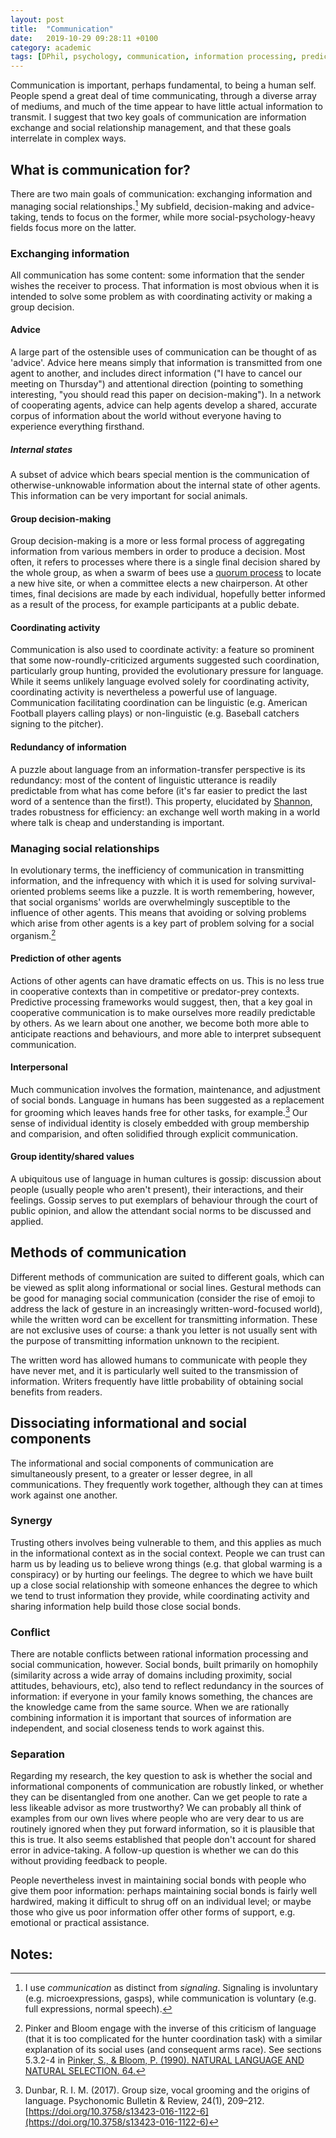 ```yaml
---
layout: post
title:  "Communication"
date:   2019-10-29 09:28:11 +0100
category: academic
tags: [DPhil, psychology, communication, information processing, predictive processing]
---
```


Communication is important, perhaps fundamental, to being a human self. People spend a great deal of time communicating, through a diverse array of mediums, and much of the time appear to have little actual information to transmit. I suggest that two key goals of communication are information exchange and social relationship management, and that these goals interrelate in complex ways.

## What is communication for?

There are two main goals of communication: exchanging information and managing social relationships.[^1] My subfield, decision-making and advice-taking, tends to focus on the former, while more social-psychology-heavy fields focus more on the latter. 

### Exchanging information

All communication has some content: some information that the sender wishes the receiver to process. That information is most obvious when it is intended to solve some problem as with coordinating activity or making a group decision.

#### Advice

A large part of the ostensible uses of communication can be thought of as 'advice'. Advice here means simply that information is transmitted from one agent to another, and includes direct information ("I have to cancel our meeting on Thursday") and attentional direction (pointing to something interesting, "you should read this paper on decision-making"). In a network of cooperating agents, advice can help agents develop a shared, accurate corpus of information about the world without everyone having to experience everything firsthand. 

##### Internal states

A subset of advice which bears special mention is the communication of otherwise-unknowable information about the internal state of other agents. This information can be very important for social animals.

#### Group decision-making

Group decision-making is a more or less formal process of aggregating information from various members in order to produce a decision. Most often, it refers to processes where there is a single final decision shared by the whole group, as when a swarm of bees use a [quorum process](https://news.cornell.edu/stories/2006/04/honeybee-decision-making-ability-rivals-any-department-committee) to locate a new hive site, or when a committee elects a new chairperson. At other times, final decisions are made by each individual, hopefully better informed as a result of the process, for example participants at a public debate.

#### Coordinating activity

Communication is also used to coordinate activity: a feature so prominent that some now-roundly-criticized arguments suggested such coordination, particularly group hunting, provided the evolutionary pressure for language. While it seems unlikely language evolved solely for coordinating activity, coordinating activity is nevertheless a powerful use of language. Communication facilitating coordination can be linguistic (e.g. American Football players calling plays) or non-linguistic (e.g. Baseball catchers signing to the pitcher).
 
#### Redundancy of information

A puzzle about language from an information-transfer perspective is its redundancy: most of the content of linguistic utterance is readily predictable from what has come before (it's far easier to predict the last word of a sentence than the first!). This property, elucidated by [Shannon](https://en.wikipedia.org/wiki/Claude_Shannon), trades robustness for efficiency: an exchange well worth making in a world where talk is cheap and understanding is important.

### Managing social relationships

In evolutionary terms, the inefficiency of communication in transmitting information, and the infrequency with which it is used for solving survival-oriented problems seems like a puzzle. It is worth remembering, however, that social organisms' worlds are overwhelmingly susceptible to the influence of other agents. This means that avoiding or solving problems which arise from other agents is a key part of problem solving for a social organism.[^2]

#### Prediction of other agents

Actions of other agents can have dramatic effects on us. This is no less true in cooperative contexts than in competitive or predator-prey contexts. Predictive processing frameworks would suggest, then, that a key goal in cooperative communication is to make ourselves more readily predictable by others. As we learn about one another, we become both more able to anticipate reactions and behaviours, and more able to interpret subsequent communication.

#### Interpersonal

Much communication involves the formation, maintenance, and adjustment of social bonds. Language in humans has been suggested as a replacement for grooming which leaves hands free for other tasks, for example.[^3] Our sense of individual identity is closely embedded with group membership and comparision, and often solidified through explicit communication.

#### Group identity/shared values

A ubiquitous use of language in human cultures is gossip: discussion about people (usually people who aren't present), their interactions, and their feelings. Gossip serves to put exemplars of behaviour through the court of public opinion, and allow the attendant social norms to be discussed and applied.

## Methods of communication

Different methods of communication are suited to different goals, which can be viewed as split along informational or social lines. Gestural methods can be good for managing social communication (consider the rise of emoji to address the lack of gesture in an increasingly written-word-focused world), while the written word can be excellent for transmitting information. These are not exclusive uses of course: a thank you letter is not usually sent with the purpose of transmitting information unknown to the recipient.

The written word has allowed humans to communicate with people they have never met, and it is particularly well suited to the transmission of information. Writers frequently have little probability of obtaining social benefits from readers. 

## Dissociating informational and social components

The informational and social components of communication are simultaneously present, to a greater or lesser degree, in all communications. They frequently work together, although they can at times work against one another. 

### Synergy

Trusting others involves being vulnerable to them, and this applies as much in the informational context as in the social context. People we can trust can harm us by leading us to believe wrong things (e.g. that global warming is a conspiracy) or by hurting our feelings. The degree to which we have built up a close social relationship with someone enhances the degree to which we tend to trust information they provide, while coordinating activity and sharing information help build those close social bonds.

### Conflict

There are notable conflicts between rational information processing and social communication, however. Social bonds, built primarily on homophily (similarity across a wide array of domains including proximity, social attitudes, behaviours, etc), also tend to reflect redundancy in the sources of information: if everyone in your family knows something, the chances are the knowledge came from the same source. When we are rationally combining information it is important that sources of information are independent, and social closeness tends to work against this. 

### Separation

Regarding my research, the key question to ask is whether the social and informational components of communication are robustly linked, or whether they can be disentangled from one another. Can we get people to rate a less likeable advisor as more trustworthy? We can probably all think of examples from our own lives where people who are very dear to us are routinely ignored when they put forward information, so it is plausible that this is true. It also seems established that people don't account for shared error in advice-taking. A follow-up question is whether we can do this without providing feedback to people. 

People nevertheless invest in maintaining social bonds with people who give them poor information: perhaps maintaining social bonds is fairly well hardwired, making it difficult to shrug off on an individual level; or maybe those who give us poor information offer other forms of support, e.g. emotional or practical assistance.

## Notes:

[^1]: I use _communication_ as distinct from _signaling_. Signaling is involuntary (e.g. microexpressions, gasps), while communication is voluntary (e.g. full expressions, normal speech). 

[^2]: Pinker and Bloom engage with the inverse of this criticism of language (that it is too complicated for the hunter coordination task) with a similar explanation of its social uses (and consequent arms race). See sections 5.3.2-4 in [Pinker, S., & Bloom, P. (1990). NATURAL LANGUAGE AND NATURAL SELECTION. 64.](http://citeseerx.ist.psu.edu/viewdoc/download?doi=10.1.1.231.4056&rep=rep1&type=pdf)

[^3]: Dunbar, R. I. M. (2017). Group size, vocal grooming and the origins of language. Psychonomic Bulletin & Review, 24(1), 209–212. [https://doi.org/10.3758/s13423-016-1122-6](https://doi.org/10.3758/s13423-016-1122-6)
